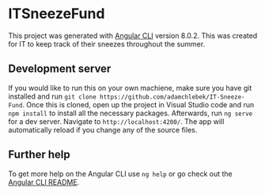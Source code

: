 # ITSneezeFund

This project was generated with [Angular CLI](https://github.com/angular/angular-cli) version 8.0.2. This was created for IT to keep track of their sneezes throughout the summer. 

## Development server

If you would like to run this on your own machiene, make sure you have git installed and run `git clone https://github.com/adamchlebek/IT-Sneeze-Fund`. Once this is cloned, open up the project in Visual Studio code and run `npm install` to install all the necessary packages. Afterwards, run `ng serve` for a dev server. Navigate to `http://localhost:4200/`. The app will automatically reload if you change any of the source files.

## Further help

To get more help on the Angular CLI use `ng help` or go check out the [Angular CLI README](https://github.com/angular/angular-cli/blob/master/README.md).
